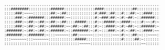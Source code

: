     ...............................................................................
    :::########::::::::::######::::::::::::::####:::::::::::::##::::::::::::::::.......
    :::::###:~~~~::::::::##:~:##:::::::::::::#:###::##:::#:::##:~::####:::::::::::.........:
    :::::###:~:#######:::######:~~:::::::::::#:~###:##:~:#:~##:~::######:::::.........:~~~~~
    :::::###:~:##:~:##:~:##:~:##::::#####::::#:~:#####:~:####:~:::#:~~:#:~::::........
    :::::###:~:##:~:##:~:######:~~:##:~:##:::#:~::####:~:#:~##:~::######:~::::::::.....
    :#######:~:##:~:##:~:######:~::#######:~:#:~:::###:~:#:~:##:~::####:~~:::::::.......
    :#######:~:#######:~:::~~~~~~::##:~~~~~~:::~:::::~~~:#:~::##:~:::~~~~::::::....:~~~~~:
    :::~~~~~~~:::~~~~~~~::::::::::::#####::::::::::::::::#:::::##:~::::::::::........
    ::::::::::::::::::::::::::::::::::~~~~~:::::::::::::::::::::::~~::::::::::::.......